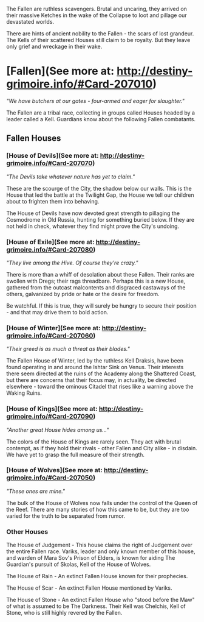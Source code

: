 The Fallen are ruthless scavengers. Brutal and uncaring, they arrived on their massive Ketches in the wake of the Collapse to loot and pillage our devastated worlds.

There are hints of ancient nobility to the Fallen - the scars of lost grandeur. The Kells of their scattered Houses still claim to be royalty. But they leave only grief and wreckage in their wake.

# [Fallen](See more at: http://destiny-grimoire.info/#Card-207010)
_"We have butchers at our gates - four-armed and eager for slaughter."_

The Fallen are a tribal race, collecting in groups called Houses headed by a leader called a Kell.  Guardians know about the following Fallen combatants.

## Fallen Houses
### [House of Devils](See more at: http://destiny-grimoire.info/#Card-207070)
_"The Devils take whatever nature has yet to claim."_

These are the scourge of the City, the shadow below our walls. This is the House that led the battle at the Twilight Gap, the House we tell our children about to frighten them into behaving.

The House of Devils have now devoted great strength to pillaging the Cosmodrome in Old Russia, hunting for something buried below. If they are not held in check, whatever they find might prove the City's undoing.

### [House of Exile](See more at: http://destiny-grimoire.info/#Card-207080)
_"They live among the Hive. Of course they're crazy."_

There is more than a whiff of desolation about these Fallen. Their ranks are swollen with Dregs; their rags threadbare. Perhaps this is a new House, gathered from the outcast malcontents and disgraced castaways of the others, galvanized by pride or hate or the desire for freedom.

Be watchful. If this is true, they will surely be hungry to secure their position - and that may drive them to bold action.

### [House of Winter](See more at: http://destiny-grimoire.info/#Card-207060)
_"Their greed is as much a threat as their blades."_

The Fallen House of Winter, led by the ruthless Kell Draksis, have been found operating in and around the Ishtar Sink on Venus. Their interests there seem directed at the ruins of the Academy along the Shattered Coast, but there are concerns that their focus may, in actuality, be directed elsewhere - toward the ominous Citadel that rises like a warning above the Waking Ruins.

### [House of Kings](See more at: http://destiny-grimoire.info/#Card-207090)
_"Another great House hides among us..."_

The colors of the House of Kings are rarely seen. They act with brutal contempt, as if they hold their rivals - other Fallen and City alike - in disdain. We have yet to grasp the full measure of their strength.

### [House of Wolves](See more at: http://destiny-grimoire.info/#Card-207050)
_"These ones are mine."_

The bulk of the House of Wolves now falls under the control of the Queen of the Reef. There are many stories of how this came to be, but they are too varied for the truth to be separated from rumor.

### Other Houses
The House of Judgement - This house claims the right of Judgement over the entire Fallen race.  Variks, leader and only known member of this house, and warden of Mara Sov's Prison of Elders, is known for aiding The Guardian's pursuit of Skolas, Kell of the House of Wolves.

The House of Rain - An extinct Fallen House known for their prophecies.

The House of Scar - An extinct Fallen House mentioned by Variks.

The House of Stone - An extinct Fallen House who "stood before the Maw" of what is assumed to be The Darkness. Their Kell was Chelchis, Kell of Stone, who is still highly revered by the Fallen.
